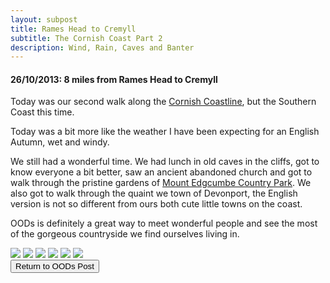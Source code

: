 ```yaml
---
layout: subpost
title: Rames Head to Cremyll
subtitle: The Cornish Coast Part 2
description: Wind, Rain, Caves and Banter
---
```


<h4>26/10/2013: 8 miles from Rames Head to Cremyll </h4>

Today was our second walk along the <a target="_blank" href="http://www.cornwallinfocus.co.uk/walking/kingsand.php">Cornish Coastline</a>, but the Southern Coast this time. 

Today was a bit more like the weather I have been expecting for an English Autumn, wet and windy.

We still had a wonderful time. We had lunch in old caves in the cliffs, got to know everyone a bit better, saw an ancient abandoned church and got to walk through the pristine gardens of <a target="_blank" href="https://www.visitcornwall.com/things-to-do/attractions/south-coast/cawsand/mount-edgcumbe-house-and-country-park">Mount Edgcumbe Country Park</a>. We also got to walk through the quaint we town of Devonport, the English version is not so different from ours both cute little towns on the coast.

OODs is definitely a great way to meet wonderful people and see the most of the gorgeous countryside we find ourselves living in.

<img src="https://adventuresofthetravellingtwins.com/Photos/2013-10-26-RamesHeadToCremyll/day11-min.JPG" class="image1">
<img src="https://adventuresofthetravellingtwins.com/Photos/2013-10-26-RamesHeadToCremyll/day12-min.JPG" class="image1">
<img src="https://adventuresofthetravellingtwins.com/Photos/2013-10-26-RamesHeadToCremyll/day13-min.JPG" class="image1">
<img src="https://adventuresofthetravellingtwins.com/Photos/2013-10-26-RamesHeadToCremyll/day14-min.JPG" class="image1">
<img src="https://adventuresofthetravellingtwins.com/Photos/2013-10-26-RamesHeadToCremyll/day15-min.JPG" class="image1">
<img src="https://adventuresofthetravellingtwins.com/Photos/2013-10-26-RamesHeadToCremyll/day16-min.JPG" class="image1">

<div class="wrapper">
  <input type="button" class="button" value="Return to OODs Post" onclick="self.close()">
</div>
